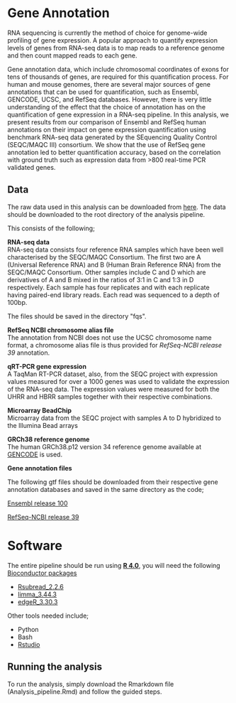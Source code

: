 # Gene Annotation

RNA sequencing is currently the method of choice for genome-wide profiling of gene expression. A popular approach to quantify expression levels of genes from
RNA-seq data is to map reads to a reference genome and then count mapped reads to each gene. 

Gene annotation data, which include chromosomal coordinates of exons for tens of thousands of genes, are required for this quantification process. For human and mouse genomes, there are several major sources of gene annotations that can be used for quantification, such as Ensembl, GENCODE, UCSC, and RefSeq databases. However, there is very little understanding of the effect that the choice of annotation has on the quantification of gene expression in a RNA-seq pipeline. In this analysis, we present results from our comparison of Ensembl and RefSeq human annotations on their impact on gene expression quantification using benchmark RNA-seq data generated by the SEquencing Quality Control (SEQC/MAQC III) consortium. We show that the use of RefSeq gene annotation led to better quantification accuracy, based on the correlation with ground truth such as expression data from >800 real-time PCR validated genes.

## Data
The raw data used in this analysis can be downloaded from [here](https://latrobeuni-my.sharepoint.com/:f:/g/personal/dchisanga_ltu_edu_au/EqsmFwoBT21LjnvqwmQNy44BR4wNl0KiomM1MRApyxAI6Q?e=4ivV0a). 
The data should be downloaded to the root directory of the analysis pipeline.

This consists of the following;

**RNA-seq data**\
RNA-seq data consists four reference RNA samples which have been well characterised by the SEQC/MAQC Consortium. The first two are A (Universal Reference RNA) and B (Human Brain Reference RNA) from the SEQC/MAQC Consortium. Other samples include C and D which are derivatives of A and B mixed in the ratios of 3:1 in C and 1:3 in D respectively. Each sample has four replicates and with each replicate having paired-end library reads. Each read was sequenced to a depth of 100bp. 

The files should be saved in the directory "fqs".

**RefSeq NCBI chromosome alias file**\
The annotation from NCBI does not use the UCSC chromosome name format, a chromosome alias file is thus provided for *RefSeq-NCBI release 39* annotation. 

**qRT-PCR gene expression**\
A TaqMan RT-PCR dataset, also, from the SEQC project with expression values measured for over a 1000 genes was used to validate the expression of the RNA-seq
data. The expression values were measured for both the UHRR and HBRR samples together with their respective combinations.

**Microarray BeadChip**\
Microarray data from the SEQC project with samples A to D hybridized to the Illumina Bead arrays

**GRCh38 reference genome**\
The human GRCh38.p12 version 34 reference genome available at [GENCODE](http://ftp.ebi.ac.uk/pub/databases/gencode/Gencode_human/release_34/GRCh38.primary_assembly.genome.fa.gz) is used. 

**Gene annotation files**

The following gtf files should be downloaded from their respective gene annotation databases and saved in the same directory as the code;

[Ensembl release 100](http://ftp.ensembl.org/pub/release-100/gtf/homo_sapiens/Homo_sapiens.GRCh38.100.gtf.gz)

[RefSeq-NCBI release 39](https://ftp.ncbi.nlm.nih.gov/genomes/all/GCF/000/001/405/GCF_000001405.39_GRCh38.p13/GCF_000001405.39_GRCh38.p13_genomic.gtf.gz)


# Software

The entire pipeline should be run using [**R 4.0**](https://www.r-project.org/), you will need the following [Bioconductor packages ](https://bioconductor.org)
* [Rsubread_2.2.6](https://bioconductor.org/packages/release/bioc/html/Rsubread.html)
* [limma_3.44.3](https://bioconductor.org/packages/release/bioc/html/limma.html)
* [edgeR_3.30.3](https://bioconductor.org/packages/release/bioc/html/edgeR.html)

Other tools needed include;
* Python
* Bash
* [Rstudio](https://rstudio.com/)

## Running the analysis
To run the analysis, simply download the Rmarkdown file (Analysis_pipeline.Rmd) and follow the guided steps.



